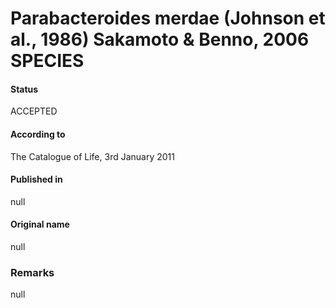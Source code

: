 # Parabacteroides merdae (Johnson et al., 1986) Sakamoto & Benno, 2006 SPECIES

#### Status
ACCEPTED

#### According to
The Catalogue of Life, 3rd January 2011

#### Published in
null

#### Original name
null

### Remarks
null